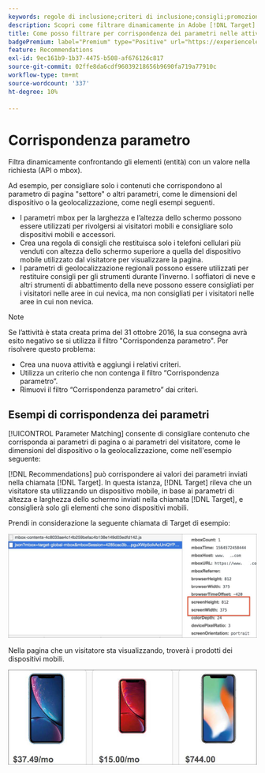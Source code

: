 ```yaml
---
keywords: regole di inclusione;criteri di inclusione;consigli;promozione;promozioni;filtro dinamico;dinamico;corrispondenza dei parametri
description: Scopri come filtrare dinamicamente in Adobe [!DNL Target] Recommendations confrontando gli elementi (entità) con un valore nella richiesta (API o mbox).
title: Come posso filtrare per corrispondenza dei parametri nelle attività di Recommendations?
badgePremium: label="Premium" type="Positive" url="https://experienceleague.adobe.com/docs/target/using/introduction/intro.html?lang=it#premium newtab=true" tooltip="Scopri cosa è incluso in Target Premium."
feature: Recommendations
exl-id: 9ec161b9-1b37-4475-b508-af676126c817
source-git-commit: 02ffe8da6cdf96039218656b9690fa719a77910c
workflow-type: tm+mt
source-wordcount: '337'
ht-degree: 10%

---
```


# Corrispondenza parametro

Filtra dinamicamente confrontando gli elementi (entità) con un valore nella richiesta (API o mbox).

Ad esempio, per consigliare solo i contenuti che corrispondono al parametro di pagina &quot;settore&quot; o altri parametri, come le dimensioni del dispositivo o la geolocalizzazione, come negli esempi seguenti.

* I parametri mbox per la larghezza e l’altezza dello schermo possono essere utilizzati per rivolgersi ai visitatori mobili e consigliare solo dispositivi mobili e accessori.
* Crea una regola di consigli che restituisca solo i telefoni cellulari più venduti con altezza dello schermo superiore a quella del dispositivo mobile utilizzato dal visitatore per visualizzare la pagina.
* I parametri di geolocalizzazione regionali possono essere utilizzati per restituire consigli per gli strumenti durante l’inverno. I soffiatori di neve e altri strumenti di abbattimento della neve possono essere consigliati per i visitatori nelle aree in cui nevica, ma non consigliati per i visitatori nelle aree in cui non nevica.

>[!NOTE]
>
>Se l’attività è stata creata prima del 31 ottobre 2016, la sua consegna avrà esito negativo se si utilizza il filtro &quot;Corrispondenza parametro&quot;. Per risolvere questo problema:
>
>* Crea una nuova attività e aggiungi i relativi criteri.
>* Utilizza un criterio che non contenga il filtro “Corrispondenza parametro”.
>* Rimuovi il filtro “Corrispondenza parametro” dai criteri.

## Esempi di corrispondenza dei parametri

[!UICONTROL Parameter Matching] consente di consigliare contenuto che corrisponda ai parametri di pagina o ai parametri del visitatore, come le dimensioni del dispositivo o la geolocalizzazione, come nell&#39;esempio seguente:

[!DNL Recommendations] può corrispondere ai valori dei parametri inviati nella chiamata [!DNL Target]. In questa istanza, [!DNL Target] rileva che un visitatore sta utilizzando un dispositivo mobile, in base ai parametri di altezza e larghezza dello schermo inviati nella chiamata [!DNL Target], e consiglierà solo gli elementi che sono dispositivi mobili.

Prendi in considerazione la seguente chiamata di Target di esempio:

![Chiamata Target](/help/main/c-recommendations/c-algorithms/assets/example-target-call-2.png)

Nella pagina che un visitatore sta visualizzando, troverà i prodotti dei dispositivi mobili.

![Prodotti per dispositivi mobili](/help/main/c-recommendations/c-algorithms/assets/phones.png)
